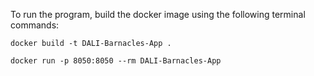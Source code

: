 To run the program, build the docker image using the following terminal commands:

```
docker build -t DALI-Barnacles-App .
```

```
docker run -p 8050:8050 --rm DALI-Barnacles-App
```
